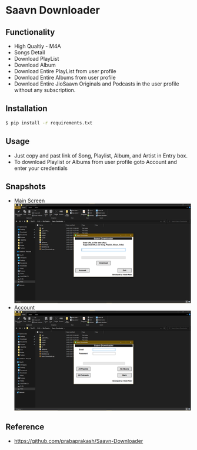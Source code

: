 # Saavn Downloader #
## Functionality ##
- High Qualtiy - M4A
- Songs Detail
- Download PlayList
- Download Album
- Download Entire PlayList from user profile
- Download Entire Albums from user profile
- Download Entire JioSaavn Originals and Podcasts in the user profile without any subscription.

## Installation ##
```sh
$ pip install -r requirements.txt
```

## Usage ##
- Just copy and past link of Song, Playlist, Album, and Artist in Entry box.
- To download Playlist or Albums from user profile goto Account and enter your credentials

## Snapshots ##
- Main Screen
![main screen](Snapshots/1.png)
- Account
![Account](Snapshots/2.png)

## Reference ##
- https://github.com/prabaprakash/Saavn-Downloader
